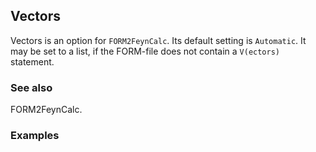 ##  Vectors 

Vectors is an option for `FORM2FeynCalc`. Its default setting is `Automatic`. It may be set to a list, if the FORM-file does not contain a `V(ectors)` statement.

###  See also 

FORM2FeynCalc.

###  Examples 